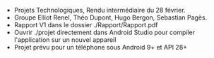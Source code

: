 - Projets Technologiques, Rendu intermédiaire du 28 février.
- Groupe Elliot Renel, Théo Dupont, Hugo Bergon, Sebastian Pagès.
- Rapport V1 dans le dossier ./Rapport/Rapport.pdf
- Ouvrir ./projet directement dans Android Studio pour compiler l'application sur un nouvel appareil
- Projet prévu pour un téléphone sous Android 9+ et API 28+
